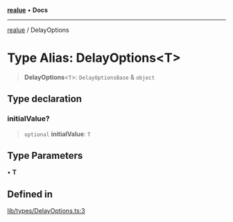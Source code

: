 [**realue**](../README.md) • **Docs**

***

[realue](../README.md) / DelayOptions

# Type Alias: DelayOptions\<T\>

> **DelayOptions**\<`T`\>: `DelayOptionsBase` & `object`

## Type declaration

### initialValue?

> `optional` **initialValue**: `T`

## Type Parameters

• **T**

## Defined in

[lib/types/DelayOptions.ts:3](https://github.com/nevoland/realue/blob/f5d92f5c2955b3005b70a2c994484a9ed93968ca/lib/types/DelayOptions.ts#L3)
